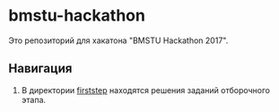 # bmstu-hackathon

Это репозиторий для хакатона "BMSTU Hackathon 2017".

## Навигация
1. В директории [firststep](https://github.com/AcademLab/bmstu-hackathon-2017/tree/master/firststep) находятся решения заданий отборочного этапа.
